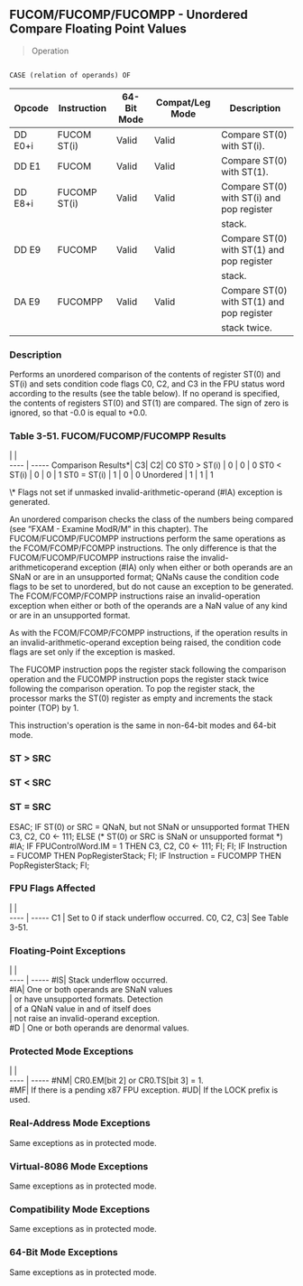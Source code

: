 ## FUCOM/FUCOMP/FUCOMPP - Unordered Compare Floating Point Values

> Operation
``` slim

CASE (relation of operands) OF
```

 Opcode | Instruction | 64-Bit Mode| Compat/Leg Mode| Description                              
 ---  | --- | --- | --- | ---
 DD E0+i| FUCOM ST(i) | Valid      | Valid          | Compare ST(0) with ST(i).                
 DD E1  | FUCOM       | Valid      | Valid          | Compare ST(0) with ST(1).                
 DD E8+i| FUCOMP ST(i)| Valid      | Valid          | Compare ST(0) with ST(i) and pop register
        |             |            |                | stack.                                   
 DD E9  | FUCOMP      | Valid      | Valid          | Compare ST(0) with ST(1) and pop register
        |             |            |                | stack.                                   
 DA E9  | FUCOMPP     | Valid      | Valid          | Compare ST(0) with ST(1) and pop register
        |             |            |                | stack twice.                             

### Description
Performs an unordered comparison of the contents of register ST(0) and ST(i)
and sets condition code flags C0, C2, and C3 in the FPU status word according
to the results (see the table below). If no operand is specified, the contents
of registers ST(0) and ST(1) are compared. The sign of zero is ignored, so that
-0.0 is equal to +0.0.


### Table 3-51. FUCOM/FUCOMP/FUCOMPP Results
   | |  
---- | -----
 Comparison Results\*| C3| C2| C0
 ST0 > ST(i)        | 0 | 0 | 0 
 ST0 < ST(i)        | 0 | 0 | 1 
 ST0 = ST(i)        | 1 | 0 | 0 
 Unordered          | 1 | 1 | 1 
<aside class="notification">
\* Flags not set if unmasked invalid-arithmetic-operand (#IA) exception
is generated.
</aside>

An unordered comparison checks the class of the numbers being compared (see
“FXAM - Examine ModR/M” in this chapter). The FUCOM/FUCOMP/FUCOMPP instructions
perform the same operations as the FCOM/FCOMP/FCOMPP instructions. The only
difference is that the FUCOM/FUCOMP/FUCOMPP instructions raise the invalid-arithmeticoperand
exception (#IA) only when either or both operands are an SNaN or are in an unsupported
format; QNaNs cause the condition code flags to be set to unordered, but do
not cause an exception to be generated. The FCOM/FCOMP/FCOMPP instructions raise
an invalid-operation exception when either or both of the operands are a NaN
value of any kind or are in an unsupported format.

As with the FCOM/FCOMP/FCOMPP instructions, if the operation results in an invalid-arithmetic-operand
exception being raised, the condition code flags are set only if the exception
is masked.

The FUCOMP instruction pops the register stack following the comparison operation
and the FUCOMPP instruction pops the register stack twice following the comparison
operation. To pop the register stack, the processor marks the ST(0) register
as empty and increments the stack pointer (TOP) by 1.

This instruction's operation is the same in non-64-bit modes and 64-bit mode.



###   ST > SRC
###   ST < SRC
###   ST = SRC
ESAC;
IF ST(0) or SRC = QNaN, but not SNaN or unsupported format
  THEN
     C3, C2, C0 <- 111;
  ELSE (\* ST(0) or SRC is SNaN or unsupported format \*)
     #IA;
     IF FPUControlWord.IM = 1
       THEN
          C3, C2, C0 <- 111;
     FI;
FI;
IF Instruction = FUCOMP
  THEN
     PopRegisterStack;
FI;
IF Instruction = FUCOMPP
  THEN
     PopRegisterStack;
FI;

### FPU Flags Affected
   | |  
---- | -----
 C1        | Set to 0 if stack underflow occurred.
 C0, C2, C3| See Table 3-51.                      

### Floating-Point Exceptions
   | |  
---- | -----
 #IS| Stack underflow occurred.                
 #IA| One or both operands are SNaN values     
    | or have unsupported formats. Detection   
    | of a QNaN value in and of itself does    
    | not raise an invalid-operand exception.  
 #D | One or both operands are denormal values.

### Protected Mode Exceptions
   | |  
---- | -----
 #NM| CR0.EM[bit 2] or CR0.TS[bit 3] = 1.     
 #MF| If there is a pending x87 FPU exception.
 #UD| If the LOCK prefix is used.             

### Real-Address Mode Exceptions
Same exceptions as in protected mode.


### Virtual-8086 Mode Exceptions
Same exceptions as in protected mode.


### Compatibility Mode Exceptions
Same exceptions as in protected mode.


### 64-Bit Mode Exceptions
Same exceptions as in protected mode.
